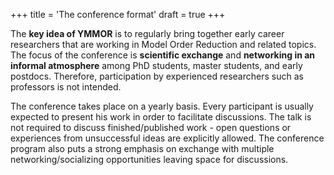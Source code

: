 +++
title = 'The conference format'
draft = true
+++

The **key idea of YMMOR** is to regularly bring together early career researchers that are working in Model Order Reduction and related topics. The focus of the conference is **scientific exchange** and **networking in an informal atmosphere** among PhD students, master students, and early postdocs. Therefore, participation by experienced researchers such as professors is not intended.

The conference takes place on a yearly basis. Every participant is usually expected to present his work in order to facilitate discussions. The talk is not required to discuss finished/published work - open questions or experiences from unsuccessful ideas are explicitly allowed. The conference program also puts a strong emphasis on exchange with multiple networking/socializing opportunities leaving space for discussions.
